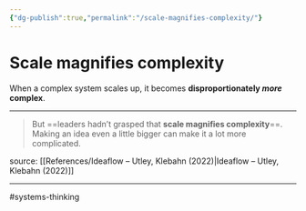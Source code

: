 ```yaml
---
{"dg-publish":true,"permalink":"/scale-magnifies-complexity/"}
---
```



# Scale magnifies complexity

When a complex system scales up, it becomes **disproportionately *more* complex**.

---

> But ==leaders hadn’t grasped that **scale magnifies complexity**==. Making an idea even a little bigger can make it a lot more complicated.

source: [[References/Ideaflow – Utley, Klebahn (2022)\|Ideaflow – Utley, Klebahn (2022)]]

---
#systems-thinking